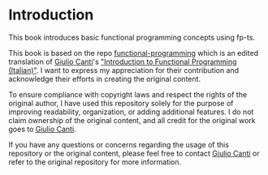 # Introduction

This book introduces basic functional programming concepts using fp-ts.


This book is based on the repo [functional-programming](https://github.com/enricopolanski/functional-programming) which is an edited translation of [Giulio Canti](https://gcanti.github.io/about.html)'s ["Introduction to Functional Programming (Italian)"](https://github.com/gcanti/functional-programming).
I want to express my appreciation for their contribution and acknowledge their efforts in creating the original content.

To ensure compliance with copyright laws and respect the rights of the original author, I have used this repository solely for the purpose of improving readability, organization, or adding additional features.
I do not claim ownership of the original content, and all credit for the original work goes to [Giulio Canti](https://gcanti.github.io/about.html).

If you have any questions or concerns regarding the usage of this repository or the original content, please feel free to contact [Giulio Canti](https://gcanti.github.io/about.html) or refer to the original repository for more information.
